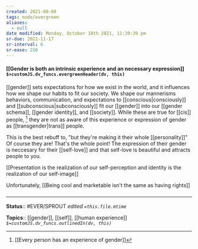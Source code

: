 ```yaml
---
created: 2021-08-08
tags: node/evergreen
aliases:
  - null
date modified: Monday, October 18th 2021, 11:39:39 pm
sr-due: 2021-11-17
sr-interval: 6
sr-ease: 210
---
```


#### [[Gender is both an intrinsic experience and an necessary expression]] `$=customJS.dv_funcs.evergreenHeader(dv, this)`

[[gender]] sets expectations for how we exist in the world, and it influences how we shape our habits to fit our society. We shape our mannerisms behaviors, communication, and expectations to [[conscious|consciously]] and [[subconscious|subconsciously]] fit our [[gender]] into our [[gender schema]], [[gender identity]], and [[society]]. While these are true for [[cis]] people, [^1] they are not as aware of this experience or expression of gender as [[transgender|trans]] people. 

[^1]:  [[Every person has an experience of gender]]

This is the best rebuff to, "but they're making it their whole [[personality]]" Of course they are! That's the whole point! The expression of their gender is neccesary for their [[self-love]] and that self-love is beautiful and attracts people to you. 

[[Presentation is the realization of our self-perception and identity is the realization of our self-image]] 

Unfortunately, [[Being cool and marketable isn't the same as having rights]]


### <hr class="footnote"/>

**Status**:: #EVER/SPROUT
*edited `=this.file.mtime`*

**Topics**:: [[gender]], [[self]], [[human experience]]
*`$=customJS.dv_funcs.outlinedIn(dv, this)`*
